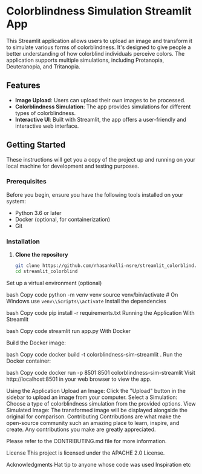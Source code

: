 # Colorblindness Simulation Streamlit App

This Streamlit application allows users to upload an image and transform it to simulate various forms of colorblindness. It's designed to give people a better understanding of how colorblind individuals perceive colors. The application supports multiple simulations, including Protanopia, Deuteranopia, and Tritanopia.

## Features

- **Image Upload**: Users can upload their own images to be processed.
- **Colorblindness Simulation**: The app provides simulations for different types of colorblindness.
- **Interactive UI**: Built with Streamlit, the app offers a user-friendly and interactive web interface.

## Getting Started

These instructions will get you a copy of the project up and running on your local machine for development and testing purposes.

### Prerequisites

Before you begin, ensure you have the following tools installed on your system:

- Python 3.6 or later
- Docker (optional, for containerization)
- Git

### Installation

1. **Clone the repository**

   ```bash
   git clone https://github.com/rhasankolli-nsre/streamlit_colorblind.git
   cd streamlit_colorblind
Set up a virtual environment (optional)

bash
Copy code
python -m venv venv
source venv/bin/activate  # On Windows use `venv\\Scripts\\activate`
Install the dependencies

bash
Copy code
pip install -r requirements.txt
Running the Application
With Streamlit

bash
Copy code
streamlit run app.py
With Docker

Build the Docker image:

bash
Copy code
docker build -t colorblindness-sim-streamlit .
Run the Docker container:

bash
Copy code
docker run -p 8501:8501 colorblindness-sim-streamlit
Visit http://localhost:8501 in your web browser to view the app.

Using the Application
Upload an Image: Click the "Upload" button in the sidebar to upload an image from your computer.
Select a Simulation: Choose a type of colorblindness simulation from the provided options.
View Simulated Image: The transformed image will be displayed alongside the original for comparison.
Contributing
Contributions are what make the open-source community such an amazing place to learn, inspire, and create. Any contributions you make are greatly appreciated.

Please refer to the CONTRIBUTING.md file for more information.

License
This project is licensed under the APACHE 2.0 License.

Acknowledgments
Hat tip to anyone whose code was used
Inspiration
etc